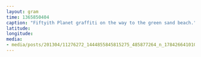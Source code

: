 ```yaml
---
layout: gram
time: 1365850404
caption: "Fiftyith Planet graffiti on the way to the green sand beach."
latitude: 
longitude: 
media:
- media/posts/201304/11276272_1444855845815275_485877264_n_17842664101000351.jpg
---
```

